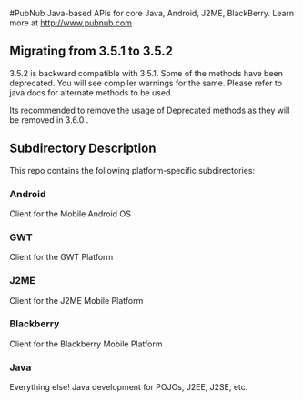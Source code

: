 #PubNub Java-based APIs for core Java, Android, J2ME, BlackBerry.
Learn more at http://www.pubnub.com

## Migrating from 3.5.1 to 3.5.2

3.5.2 is backward compatible with 3.5.1. Some of the methods have been deprecated.
You will see compiler warnings for the same. Please refer to java docs for alternate
methods to be used. 

Its recommended to remove the usage of Deprecated methods as they will be removed in 
3.6.0 . 


## Subdirectory Description
This repo contains the following platform-specific subdirectories:

### Android
Client for the Mobile Android OS

### GWT
Client for the GWT Platform

### J2ME
Client for the J2ME Mobile Platform

### Blackberry
Client for the Blackberry Mobile Platform

### Java 
Everything else! Java development for POJOs, J2EE, J2SE, etc.
